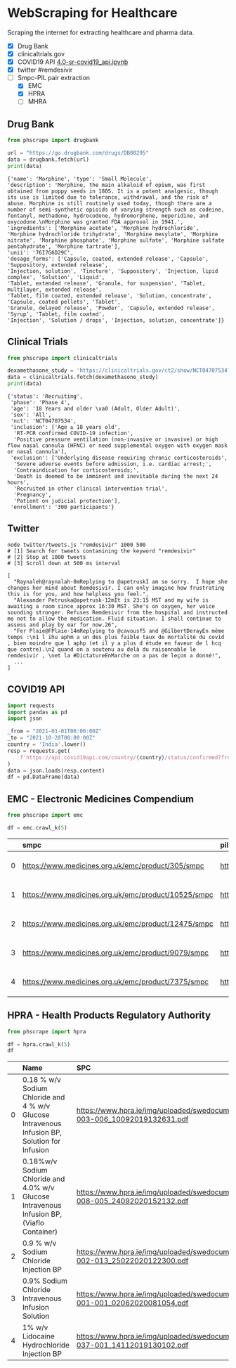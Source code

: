 # WebScraping for Healthcare

Scraping the internet for extracting healthcare and pharma data.

- [x] Drug Bank
- [x] clinicaltrials.gov
- [x] COVID19 API [4.0-sr-covid19_api.ipynb](https://github.com/suriyadeepan/WebScraping-for-Healthcare/blob/main/notebooks/4.0-sr-covid19_api.ipynb)
- [x] twitter #remdesivir
- [ ] Smpc-PIL pair extraction
  - [x] EMC
  - [x] HPRA
  - [ ] MHRA

## Drug Bank

```python
from phscrape import drugbank

url = "https://go.drugbank.com/drugs/DB00295"
data = drugbank.fetch(url)
print(data)
```

```output
{'name': 'Morphine', 'type': 'Small Molecule', 
'description': 'Morphine, the main alkaloid of opium, was first obtained from poppy seeds in 1805. It is a potent analgesic, though its use is limited due to tolerance, withdrawal, and the risk of abuse. Morphine is still routinely used today, though there are a number of semi-synthetic opioids of varying strength such as codeine, fentanyl, methadone, hydrocodone, hydromorphone, meperidine, and oxycodone.\nMorphine was granted FDA approval in 1941.', 
'ingredients': ['Morphine acetate', 'Morphine hydrochloride', 'Morphine hydrochloride trihydrate', 'Morphine mesylate', 'Morphine nitrate', 'Morphine phosphate', 'Morphine sulfate', 'Morphine sulfate pentahydrate', 'Morphine tartrate'], 
'unii': '76I7G6D29C', 
'dosage_forms': ['Capsule, coated, extended release', 'Capsule', 'Suppository, extended release', 
'Injection, solution', 'Tincture', 'Suppository', 'Injection, lipid complex', 'Solution', 'Liquid',
'Tablet, extended release', 'Granule, for suspension', 'Tablet, multilayer, extended release',
'Tablet, film coated, extended release', 'Solution, concentrate', 'Capsule, coated pellets', 'Tablet',
'Granule, delayed release', 'Powder', 'Capsule, extended release', 'Syrup', 'Tablet, film coated',
'Injection', 'Solution / drops', 'Injection, solution, concentrate']}
```

## Clinical Trials

```python
from phscrape import clinicaltrials

dexamethasone_study = 'https://clinicaltrials.gov/ct2/show/NCT04707534?cond=covid19&draw=2&rank=1'
data = clinicaltrials.fetch(dexamethasone_study)
print(data)
```

```output
{'status': 'Recruiting',
 'phase': 'Phase 4',
 'age': '18 Years and older \xa0 (Adult, Older Adult)',
 'sex': 'All',
 'nct': 'NCT04707534',
 'inclusion': ['Age ≥ 18 years old',
  'RT-PCR confirmed COVID-19 infection',
  'Positive pressure ventilation (non-invasive or invasive) or high flow nasal cannula (HFNC) or need supplemental oxygen with oxygen mask or nasal cannula'],
 'exclusion': ['Underlying disease requiring chronic corticosteroids',
  'Severe adverse events before admission, i.e. cardiac arrest;',
  'Contraindication for corticosteroids;',
  'Death is deemed to be imminent and inevitable during the next 24 hours',
  'Recruited in other clinical intervention trial',
  'Pregnancy',
  'Patient on judicial protection'],
 'enrollment': '300 participants'}
 ```
 
## Twitter

```console
node twitter/tweets.js "remdesivir" 1000 500
# [1] Search for tweets contanining the keyword "remdesivir"
# [2] Stop at 1000 tweets
# [3] Scroll down at 500 ms interval
```

```output
[
  "Raynaleh@raynalah·8mReplying to @apetruskI am so sorry.  I hope she changes her mind about Remdesivir. I can only imagine how frustrating this is for you, and how helpless you feel.",
  "Alexander Petruska@apetrusk·12mIt is 23:15 MST and my wife is awaiting a room since approx 16:30 MST. She's on oxygen, her voice sounding stronger. Refuses Remdesivir from the hospital and instructed me not to allow the medication. Fluid situation. I shall continue to assess and play by ear for now.26",
  "Fer Plaie@FPlaie·14mReplying to @cavousf5 and @GilbertDerayEn même temps :\n1 l ihu aphm a un des plus faible taux de mortalité du covid , bien moindre que l aphp (et il y a plus d étude en faveur de l hcq que contre).\n2 quand on a soutenu au delà du raisonnable le remdesivir , \net la #DictatureEnMarche on a pas de leçon a donné!",
  ...
]
```

## COVID19 API

```python
import requests
import pandas as pd
import json

_from = "2021-01-01T00:00:00Z"
_to = "2021-10-20T00:00:00Z"
country = 'India'.lower()
resp = requests.get(
    f'https://api.covid19api.com/country/{country}/status/confirmed?from={_from}&to={_to}'
)
data = json.loads(resp.content)
df = pd.DataFrame(data)
```

## EMC - Electronic Medicines Compendium

```python
from phscrape import emc

df = emc.crawl_k(5)
```

|    | smpc                                                | pil                                                | name                                                                      | manufacturer                                      | SmpcLink                 | PilLink                                              |   uid |
|---:|:----------------------------------------------------|:---------------------------------------------------|:--------------------------------------------------------------------------|:--------------------------------------------------|:-------------------------|:-----------------------------------------------------|------:|
|  0 | https://www.medicines.org.uk/emc/product/305/smpc   | https://www.medicines.org.uk/emc/product/305/pil   | 4head Cutaneous Stick                                                     | Diomed Developments Limited                       | data/emc/smpc/305.html   | https://www.medicines.org.uk/emc/files/pil.305.pdf   |   305 |
|  1 | https://www.medicines.org.uk/emc/product/10525/smpc | https://www.medicines.org.uk/emc/product/10525/pil | Abacavir 300 mg Film-Coated Tablets                                       | Dr. Reddy's Laboratories (UK) Ltd                 | data/emc/smpc/10525.html | https://www.medicines.org.uk/emc/files/pil.10525.pdf | 10525 |
|  2 | https://www.medicines.org.uk/emc/product/12475/smpc | https://www.medicines.org.uk/emc/product/12475/pil | Abacavir 300mg Film-coated tablets                                        | Aurobindo Pharma - Milpharm Ltd.                  | data/emc/smpc/12475.html | https://www.medicines.org.uk/emc/files/pil.12475.pdf | 12475 |
|  3 | https://www.medicines.org.uk/emc/product/9079/smpc  | https://www.medicines.org.uk/emc/product/9079/pil  | Abacavir Mylan 300 mg Film-coated Tablets                                 | Mylan                                             | data/emc/smpc/9079.html  | https://www.medicines.org.uk/emc/files/pil.9079.pdf  |  9079 |
|  4 | https://www.medicines.org.uk/emc/product/7375/smpc  | https://www.medicines.org.uk/emc/product/7375/pil  | Abacavir/Lamivudine 600 mg/300 mg film-coated tablets                     | Lupin Healthcare (UK) Ltd                         | data/emc/smpc/7375.html  | https://www.medicines.org.uk/emc/files/pil.7375.pdf  |  7375 |


## HPRA - Health Products Regulatory Authority

```python
from phscrape import hpra

df = hpra.crawl_k(5)
df
```


|    | Name                                                                                          | SPC                                                                                        | PIL                                                                                                                                                     |
|---:|:----------------------------------------------------------------------------------------------|:-------------------------------------------------------------------------------------------|:--------------------------------------------------------------------------------------------------------------------------------------------------------|
|  0 | 0.18 % w/v Sodium Chloride and 4 % w/v Glucose Intravenous Infusion BP, Solution for Infusion | https://www.hpra.ie/img/uploaded/swedocuments/Licence_PA0179-003-006_10092019132631.pdf    | https://www.hpra.ie/img/uploaded/swedocuments/2201112.PA0179_003_006.3301dac4-a0ce-4656-935d-394237130d47.000001Product%20Leaflet%20Approved.180206.pdf |
|  1 | 0.18%w/v Sodium Chloride and 4.0% w/v Glucose Intravenous Infusion BP, (Viaflo Container)     | https://www.hpra.ie/img/uploaded/swedocuments/Licence_PA2299-008-005_24092020152132.pdf    | https://www.hpra.ie/img/uploaded/swedocuments/974b101b-bc8d-4cdc-baa3-4b3542835ba3.pdf                                                                  |
|  2 | 0.9 % w/v Sodium Chloride Injection BP                                                        | https://www.hpra.ie/img/uploaded/swedocuments/Licence_PA0179-002-013_25022020122300.pdf    | https://www.hpra.ie/img/uploaded/swedocuments/0dade6ce-2f83-4985-996e-ccc05506e2be.pdf                                                                  |
|  3 | 0.9% Sodium Chloride Intravenous Infusion Solution                                            | https://www.hpra.ie/img/uploaded/swedocuments/Licence_PA22859-001-001_02062020081054.pdf   | https://www.hpra.ie/img/uploaded/swedocuments/659e659f-1764-4e84-abdb-5dc62116cc29.pdf                                                                  |
|  4 | 1% w/v Lidocaine Hydrochloride Injection BP                                                   | https://www.hpra.ie/img/uploaded/swedocuments/Licence_PA0179-037-001_14112019130102.pdf    | https://www.hpra.ie/img/uploaded/swedocuments/2159164.PA0179_037_001.72651cf5-3519-41bb-a479-6ccde7d81930.000001pil1percent.150427.pdf
